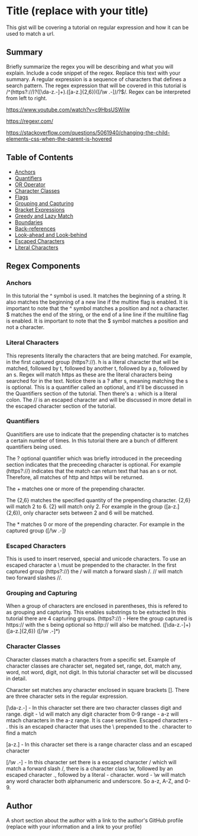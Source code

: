 # Title (replace with your title)

This gist will be covering a tutorial on regular expression and how it can be used to match a url. 

## Summary

Briefly summarize the regex you will be describing and what you will explain. Include a code snippet of the regex. Replace this text with your summary.
A regular expression is a sequence of characters that defines a search pattern.
The regex expression that will be covered in this tutorial is /^(https?:\/\/)?([\da-z\.-]+)\.([a-z\.]{2,6})([\/\w \.-]*)*\/?$/.
Regex can be interpreted from left to right. 

https://www.youtube.com/watch?v=c9HbsUSWilw

https://regexr.com/

https://stackoverflow.com/questions/5061940/changing-the-child-elements-css-when-the-parent-is-hovered
## Table of Contents

- [Anchors](#anchors)
- [Quantifiers](#quantifiers)
- [OR Operator](#or-operator)
- [Character Classes](#character-classes)
- [Flags](#flags)
- [Grouping and Capturing](#grouping-and-capturing)
- [Bracket Expressions](#bracket-expressions)
- [Greedy and Lazy Match](#greedy-and-lazy-match)
- [Boundaries](#boundaries)
- [Back-references](#back-references)
- [Look-ahead and Look-behind](#look-ahead-and-look-behind)
- [Escaped Characters](#escaped-characters)
- [Literal Characters](#literal-characters)

## Regex Components

### Anchors
In this tutorial the ^ symbol is used. It matches the beginning of a string. It also matches the beginning of a new line if the multine flag is enabled. It is important to note that the ^ symbol matches a position and not a character.
$ matches the end of the string, or the end of a line line if the multiline flag is enabled. It is important to note that the $ symbol matches a position and not a character.

### Literal Characters
This represents literally the characters that are being matched. For example, in the first captured group (https?:\/\/).
 h is a literal character that will be matched, followed by t, followed by another t, followed by a p, followed by an s.
 Regex will match https as these are the literal characters being searched for in the text.
 Notice there is a ? after s, meaning matching the s is optional. This is a quantifier called an optional, and it'll be discussed in the Quantifiers section of the tutorial.
 Then there's a : which is a literal colon.
 The \/\/ is an escaped character and will be discussed in more detail in the escaped character section of the tutorial.

### Quantifiers
Quanitifiers are use to indicate that the prepending chatacter is to matches a certain number of times.
In this tutorial there are a bunch of different quantifiers being used.

The ? optional quantifier which was briefly introduced in the preceeding section indicates that the preceeding character is optional. 
For example (https?:\/\/) indicates that the match can return text that has an s or not. Therefore, all matches of http and https will be returned.

The + matches one or more of the prepending character.

The {2,6} matches the specified quantity of the prepending character. {2,6} will match 2 to 6. {2} will match only 2.
For example in the group ([a-z\.]{2,6}), only character sets between 2 and 6 will be matched.

The * matches 0 or more of the prepending character.
For example in the captured group ([\/\w \.-]*)*

### Escaped Characters
This is used to insert reserved, special and unicode characters. To use an escaped character a \ must be prepended to the character.
In the first captured group (https?:\/\/) the \/  will match a forward slash /. \/\/ will match two forward slashes //.

### Grouping and Capturing
When a group of characters are enclosed in parentheses, this is refered to as grouping and capturing.
This enables substrings to be extracted
In this tutorial there are 4 capturing groups.
(https?:\/\/) - Here the group captured is https:// with the s being optional so http:// will also be matched.
([\da-z\.-]+)
([a-z\.]{2,6})
([\/\w \.-]*)

### Character Classes
Character classes match a characters from a specific set. Example of  character classes are character set, negated set, range, dot, match any, word, not word, digit, not digit.
In this tutorial character set will be discussed in detail.

Character set matches any character enclosed in square brackets [].
There are three character sets in the regular expression.

[\da-z\.-] - In this character set there are two character classes digit and range.
digit - \d will match any digit character from 0-9
range - a-z will mtach characters in the a-z range. It is case sensitive.
Escaped characters - \. this is an escaped character that uses the \ prepended to the . character to find a match


[a-z\.] - In this character set there is a range character class and an escaped character

[\/\w \.-] - In this character set there is a escaped character \/ which will match a forward slash /, there is a character class \w, followed by an escaped character \., followed by a literal - character.
word - \w will match any word character both alphanumeric and underscore. So a-z, A-Z, and 0-9.

## Author

A short section about the author with a link to the author's GitHub profile (replace with your information and a link to your profile)
